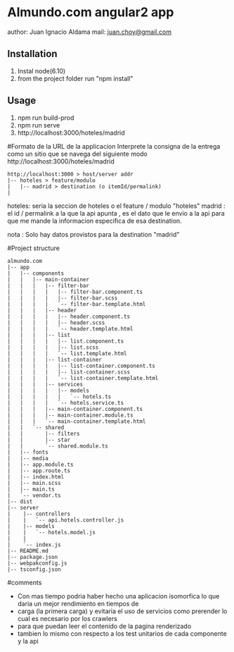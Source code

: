 # Almundo.com angular2 app
author: Juan Ignacio Aldama
mail: juan.choy@gmail.com

## Installation
1. Instal node(6.10)
2. from the project folder run "npm install"
## Usage

1. npm run build-prod
2. npm run serve 
3. http://localhost:3000/hoteles/madrid

#Formato de la URL de la applicacion 
Interprete la consigna de la entrega como un sitio que se navega del siguiente modo
http://localhost:3000/hoteles/madrid
```
http://localhost:3000 > host/server addr
|-- hoteles > feature/modulo
|   |-- madrid > destination (o itemId/permalink)
|      
```
hoteles: seria la seccion de hoteles o el feature / modulo "hoteles" 
madrid : el id / permalink a la que la api apunta , es el dato que le envio a la api 
para que me mande la informacion especifica de esa destination.

nota : Solo hay datos provistos para la destination "madrid"

#Project structure
```
almundo.com
|-- app
|   |-- components
|   |   |-- main-container
|   |   |   |-- filter-bar
|   |   |   |   |-- filter-bar.component.ts
|   |   |   |   |-- filter-bar.scss
|   |   |   |   `-- filter-bar.template.html
|   |   |   |-- header
|   |   |   |   |-- header.component.ts
|   |   |   |   |-- header.scss
|   |   |   |   `-- header.template.html
|   |   |   |-- list
|   |   |   |   |-- list.component.ts
|   |   |   |   |-- list.scss
|   |   |   |   `-- list.template.html
|   |   |   |-- list-container
|   |   |   |   |-- list-container.component.ts
|   |   |   |   |-- list-container.scss
|   |   |   |   `-- list-container.template.html
|   |   |   |-- services
|   |   |   |   |-- models
|   |   |   |   |   `-- hotels.ts
|   |   |   |   `-- hotels.service.ts
|   |   |   |-- main-container.component.ts
|   |   |   |-- main-container.module.ts
|   |   |   `-- main-container.template.html
|   |   `-- shared
|   |       |-- filters
|   |       |-- star
|   |       `-- shared.module.ts
|   |-- fonts
|   |-- media
|   |-- app.module.ts
|   |-- app.route.ts
|   |-- index.html
|   |-- main.scss
|   |-- main.ts
|   `-- vendor.ts
|-- dist
|-- server
|    |-- controllers
|    |   `-- api.hotels.controller.js
|    |-- models
|    |   `-- hotels.model.js
|    |
|    `-- index.js
|-- README.md
|-- package.json
|-- webpakconfig.js
|-- tsconfig.json
```
#comments
- Con mas tiempo podria haber hecho una aplicacion isomorfica lo que daria un mejor rendimiento en tiempos de 
- carga (la primera carga) y evitaria el uso de servicios como prerender lo cual es necesario por los crawlers
- para que puedan leer el contenido de la pagina renderizado
- tambien lo mismo con respecto a los test unitarios de cada componente y la api